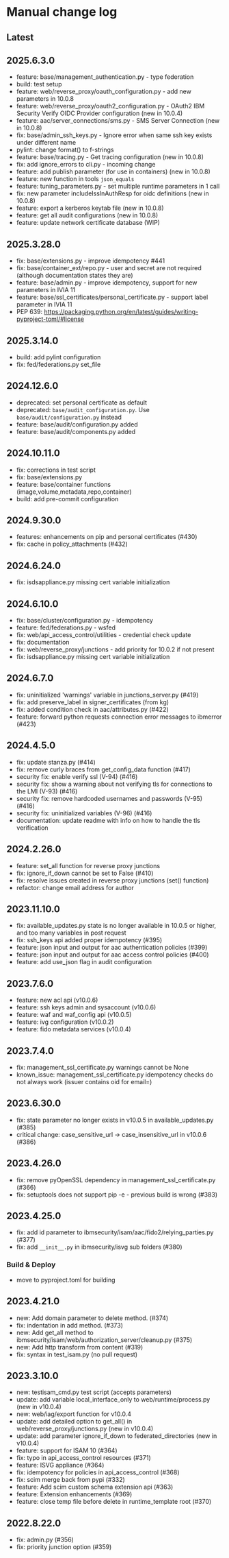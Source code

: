 # Manual change log

## Latest

## 2025.6.3.0

- feature: base/management_authentication.py - type federation
- build: test setup
- feature: web/reverse_proxy/oauth_configuration.py - add new parameters in 10.0.8
- feature: web/reverse_proxy/oauth2_configuration.py - OAuth2 IBM Security Verify OIDC Provider configuration (new in 10.0.4)
- feature: aac/server_connections/sms.py - SMS Server Connection (new in 10.0.8)
- fix: base/admin_ssh_keys.py - Ignore error when same ssh key exists under different name
- pylint: change format() to f-strings
- feature: base/tracing.py - Get tracing configuration (new in 10.0.8)
- fix: add ignore_errors to cli.py - incoming change
- feature: add publish parameter (for use in containers) (new in 10.0.8)
- feature: new function in tools `json_equals`
- feature: tuning_parameters.py - set multiple runtime parameters in 1 call
- fix: new parameter includeIssInAuthResp for oidc definitions (new in 10.0.8)
- feature: export a kerberos keytab file (new in 10.0.8)
- feature: get all audit configurations (new in 10.0.8)
- feature: update network certificate database (WIP)

## 2025.3.28.0

- fix: base/extensions.py - improve idempotency #441
- fix: base/container_ext/repo.py - user and secret are not required (although documentation states they are)
- feature: base/admin.py - improve idempotency, support for new parameters in IVIA 11
- feature: base/ssl_certificates/personal_certificate.py - support label parameter in IVIA 11
- PEP 639: https://packaging.python.org/en/latest/guides/writing-pyproject-toml/#license

## 2025.3.14.0

- build: add pylint configuration
- fix: fed/federations.py set_file

## 2024.12.6.0

- deprecated: set personal certificate as default
- deprecated: `base/audit_configuration.py`.  Use `base/audit/configuration.py` instead
- feature: base/audit/configuration.py added
- feature: base/audit/components.py added

## 2024.10.11.0

- fix: corrections in test script
- fix: base/extensions.py
- feature: base/container functions (image,volume,metadata,repo,container)
- build: add pre-commit configuration

## 2024.9.30.0

- features: enhancements on pip and personal certificates (#430)
- fix: cache in policy_attachments (#432)

## 2024.6.24.0

- fix: isdsappliance.py missing cert variable initialization

## 2024.6.10.0

- fix: base/cluster/configuration.py - idempotency
- feature: fed/federations.py - wsfed
- fix: web/api_access_control/utilities - credential check update
- fix: documentation
- fix: web/reverse_proxy/junctions - add priority for 10.0.2 if not present
- fix: isdsappliance.py missing cert variable initialization

## 2024.6.7.0

- fix: uninitialized 'warnings' variable in junctions_server.py (#419)
- fix: add preserve_label in signer_certificates (from kg)
- fix: added condition check in aac/attributes.py (#422)
- feature: forward python requests connection error messages to ibmerror (#423)

## 2024.4.5.0

- fix: update stanza.py (#414)
- fix: remove curly braces from get_config_data function (#417)
- security fix: enable verify ssl (V-94) (#416)
- security fix: show a warning about not verifying tls for connections to the LMI (V-93) (#416)
- security fix: remove hardcoded usernames and passwords (V-95) (#416)
- security fix: uninitialized variables (V-96) (#416)
- documentation: update readme with info on how to handle the tls verification

## 2024.2.26.0

- feature: set_all function for reverse proxy junctions
- fix: ignore_if_down cannot be set to False (#410)
- fix: resolve issues created in reverse proxy junctions (set() function)
- refactor: change email address for author

## 2023.11.10.0

- fix: available_updates.py state is no longer available in 10.0.5 or higher, and too many variables in post request
- fix: ssh_keys api added proper idempotency (#395)
- feature: json input and output for aac authentication policies (#399)
- feature: json input and output for aac access control policies (#400)
- feature: add use_json flag in audit configuration

## 2023.7.6.0

- feature: new acl api (v10.0.6)
- feature: ssh keys admin and sysaccount (v10.0.6)
- feature: waf and waf_config api (v10.0.5)
- feature: ivg configuration (v10.0.2)
- feature: fido metadata services (v10.0.4)

## 2023.7.4.0

- fix: management_ssl_certificate.py warnings cannot be None
- known_issue: management_ssl_certificate.py idempotency checks do not always work (issuer contains oid for email=)

## 2023.6.30.0

- fix: state parameter no longer exists in v10.0.5 in available_updates.py (#385)
- critical change: case_sensitive_url -> case_insensitive_url in v10.0.6 (#386)

## 2023.4.26.0

- fix: remove pyOpenSSL dependency in management_ssl_certificate.py (#366)
- fix: setuptools does not support pip -e - previous build is wrong (#383)

## 2023.4.25.0

- fix: add id parameter to ibmsecurity/isam/aac/fido2/relying_parties.py (#377)
- fix: add `__init__.py` in ibmsecurity/isvg sub folders (#380)

### Build & Deploy

- move to pyproject.toml for building

## 2023.4.21.0

- new: Add domain parameter to delete method. (#374)
- fix: indentation in add method. (#373)
- new: Add get_all method to ibmsecurity/isam/web/authorization_server/cleanup.py (#375)
- new: Add http transform from content (#319)
- fix: syntax in test_isam.py (no pull request)

## 2023.3.10.0

- new: testisam_cmd.py test script (accepts parameters)
- update: add variable local_interface_only to web/runtime/process.py (new in v10.0.4)
- new: web/iag/export function for v10.0.4
- update: add detailed option to get_all() in web/reverse_proxy/junctions.py (new in v10.0.4)
- update: add parameter ignore_if_down to federated_directories (new in v10.0.4)
- feature: support for ISAM 10 (#364)
- fix: typo in api_access_control resources (#371)
- feature: ISVG appliance (#364)
- fix: idempotency for policies in api_access_control (#368)
- fix: scim merge back from pypi (#332)
- feature: Add scim custom schema extension api (#363)
- feature: Extension enhancements (#369)
- feature: close temp file before delete in runtime_template root (#370)

## 2022.8.22.0

- fix: admin.py (#356)
- fix: priority junction option (#359)
